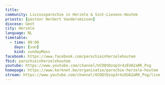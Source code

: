```yaml
---
title: 
community: Livinusparochie in Herzele & Sint-Lievens-Houtem
priests: [pastoor Herbert Vandersmissen]
diocese: Gent
city: Herzele
language: NL
timetable:
  - time: 09:00
    days: [sun]
    kind: sundayMass
facebook: https://www.facebook.com/parochieinherzelehoutem
fbid: parochieinherzelehoutem
youtube: https://www.youtube.com/channel/UCDQtDzop3r4zEUA2aRK_Pxg
homepage: https://www.kerknet.be/organisatie/parochie-herzele-houtem
stream: https://www.youtube.com/channel/UCDQtDzop3r4zEUA2aRK_Pxg/live
---
```

